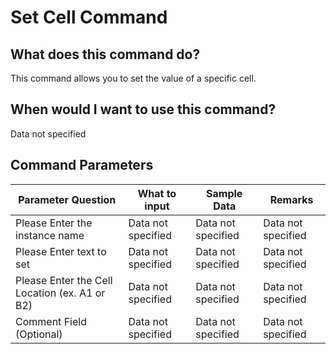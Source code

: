 <!--TITLE: Set Cell Command -->
<!-- SUBTITLE: a command in the Excel Commands group -->
# Set Cell Command


## What does this command do?
This command allows you to set the value of a specific cell.


## When would I want to use this command?
Data not specified


## Command Parameters
| Parameter Question   	| What to input  	|  Sample Data 	| Remarks  	|
| ---                    | ---               | ---           | ---       |
|Please Enter the instance name|Data not specified|Data not specified|Data not specified|
|Please Enter text to set|Data not specified|Data not specified|Data not specified|
|Please Enter the Cell Location (ex. A1 or B2)|Data not specified|Data not specified|Data not specified|
|Comment Field (Optional)|Data not specified|Data not specified|Data not specified|



